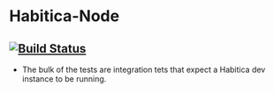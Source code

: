 # Habitica-Node
[![Build Status](https://travis-ci.org/crookedneighbor/habitica-node.svg?branch=master)](https://travis-ci.org/crookedneighbor/habitica-node)
---

* The bulk of the tests are integration tets that expect a Habitica dev instance to be running.



  
